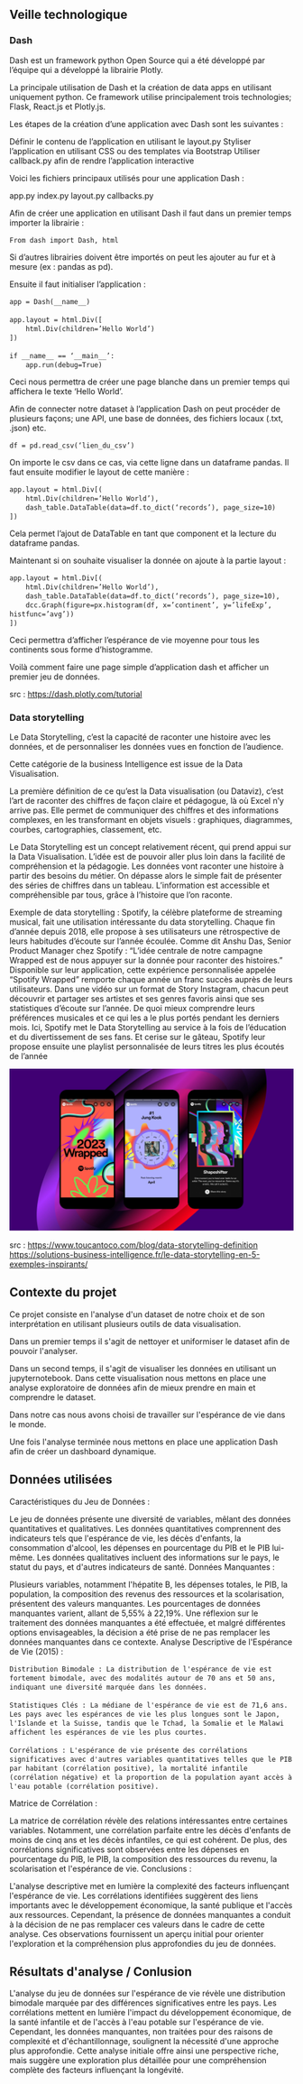 ## Veille technologique

### Dash 

Dash est un framework python Open Source qui a été développé par l’équipe qui a développé la librairie Plotly. 

La principale utilisation de Dash et la création de data apps en utilisant uniquement python.
Ce framework utilise principalement trois technologies; Flask, React.js et Plotly.js. 

Les étapes de la création d’une application avec Dash sont les suivantes : 

Définir le contenu de l’application en utilisant le layout.py
Styliser l’application en utilisant CSS ou des templates via Bootstrap
Utiliser callback.py afin de rendre l’application interactive

Voici les fichiers principaux utilisés pour une application Dash : 

app.py
index.py
layout.py
callbacks.py

Afin de créer une application en utilisant Dash il faut dans un premier temps importer la librairie : 

```
From dash import Dash, html
```

Si d’autres librairies doivent être importés on peut les ajouter au fur et à mesure (ex : pandas as pd).

Ensuite il faut initialiser l’application : 

```
app = Dash(__name__)

app.layout = html.Div([
	html.Div(children=’Hello World’)
])

if __name__ == ‘__main__’:
	app.run(debug=True)
```

Ceci nous permettra de créer une page blanche dans un premier temps qui affichera le texte ‘Hello World’. 

Afin de connecter notre dataset à l’application Dash on peut procéder de plusieurs façons; une API, une base de données, des fichiers locaux (.txt, .json) etc. 
```
df = pd.read_csv(‘lien_du_csv’)
```

On importe le csv dans ce cas, via cette ligne dans un dataframe pandas. Il faut ensuite modifier le layout de cette manière : 

```
app.layout = html.Div[(
    html.Div(children=’Hello World’),
    dash_table.DataTable(data=df.to_dict(‘records’), page_size=10)
])
```

Cela permet l’ajout de DataTable en tant que component et la lecture du dataframe pandas. 

Maintenant si on souhaite visualiser la donnée on ajoute à la partie layout : 

```
app.layout = html.Div[(
    html.Div(children=’Hello World’),
    dash_table.DataTable(data=df.to_dict(‘records’), page_size=10),
    dcc.Graph(figure=px.histogram(df, x=’continent’, y=’lifeExp’, histfunc=’avg’))
])
```

Ceci permettra d’afficher l’espérance de vie moyenne pour tous les continents sous forme d’histogramme. 

Voilà comment faire une page simple d’application dash et afficher un premier jeu de données.

src : https://dash.plotly.com/tutorial

### Data storytelling

Le Data Storytelling, c’est la capacité de raconter une histoire avec les données, et de personnaliser les données vues en fonction de l’audience.

Cette catégorie de la business Intelligence est issue de la Data Visualisation.

La première définition de ce qu’est la Data visualisation (ou Dataviz), c’est l’art de raconter des chiffres de façon claire et pédagogue, là où Excel n’y arrive pas. 
Elle permet de communiquer des chiffres et des informations complexes, en les transformant en objets visuels : graphiques, diagrammes, courbes, cartographies, classement, etc.

Le Data Storytelling est un concept relativement récent, qui prend appui sur la Data Visualisation. L’idée est de pouvoir aller plus loin dans la facilité de compréhension et la pédagogie. Les données vont raconter une histoire à partir des besoins du métier. On dépasse alors le simple fait de présenter des séries de chiffres dans un tableau. L’information est accessible et compréhensible par tous, grâce à l’histoire que l’on raconte.

Exemple de data storytelling : 
Spotify, la célèbre plateforme de streaming musical, fait une utilisation intéressante du data storytelling. Chaque fin d’année depuis 2018, elle propose à ses utilisateurs une rétrospective de leurs habitudes d’écoute sur l’année écoulée. Comme dit Anshu Das, Senior Product Manager chez Spotify : “L’idée centrale de notre campagne Wrapped est de nous appuyer sur la donnée pour raconter des histoires.”
Disponible sur leur application, cette expérience personnalisée appelée “Spotify Wrapped” remporte chaque année un franc succès auprès de leurs utilisateurs. Dans une vidéo sur un format de Story Instagram, chacun peut découvrir et partager ses artistes et ses genres favoris ainsi que ses statistiques d’écoute sur l’année.
De quoi mieux comprendre leurs préférences musicales et ce qui les a le plus portés pendant les derniers mois. Ici, Spotify met le Data Storytelling au service à la fois de l’éducation et du divertissement de ses fans. Et cerise sur le gâteau, Spotify leur propose ensuite une playlist personnalisée de leurs titres les plus écoutés de l’année

![Image](./img/FTR_Experience_Header-scaled.jpg)

src : https://www.toucantoco.com/blog/data-storytelling-definition
https://solutions-business-intelligence.fr/le-data-storytelling-en-5-exemples-inspirants/

## Contexte du projet

Ce projet consiste en l'analyse d'un dataset de notre choix et de son interprétation en utilisant plusieurs outils de data visualisation. 

Dans un premier temps il s'agit de nettoyer et uniformiser le dataset afin de pouvoir l'analyser.

Dans un second temps, il s'agit de visualiser les données en utilisant un jupyternotebook. Dans cette visualisation nous mettons en place une analyse exploratoire de données afin de mieux prendre en main et comprendre le dataset. 

Dans notre cas nous avons choisi de travailler sur l'espérance de vie dans le monde.

Une fois l'analyse terminée nous mettons en place une application Dash afin de créer un dashboard dynamique. 

## Données utilisées

Caractéristiques du Jeu de Données :

Le jeu de données présente une diversité de variables, mêlant des données quantitatives et qualitatives. Les données quantitatives comprennent des indicateurs tels que l'espérance de vie, les décès d'enfants, la consommation d'alcool, les dépenses en pourcentage du PIB et le PIB lui-même. Les données qualitatives incluent des informations sur le pays, le statut du pays, et d'autres indicateurs de santé.
Données Manquantes :

Plusieurs variables, notamment l'hépatite B, les dépenses totales, le PIB, la population, la composition des revenus des ressources et la scolarisation, présentent des valeurs manquantes. Les pourcentages de données manquantes varient, allant de 5,55% à 22,19%. Une réflexion sur le traitement des données manquantes a été effectuée, et malgré différentes options envisageables, la décision a été prise de ne pas remplacer les données manquantes dans ce contexte.
Analyse Descriptive de l'Espérance de Vie (2015) :

    Distribution Bimodale : La distribution de l'espérance de vie est fortement bimodale, avec des modalités autour de 70 ans et 50 ans, indiquant une diversité marquée dans les données.

    Statistiques Clés : La médiane de l'espérance de vie est de 71,6 ans. Les pays avec les espérances de vie les plus longues sont le Japon, l'Islande et la Suisse, tandis que le Tchad, la Somalie et le Malawi affichent les espérances de vie les plus courtes.

    Corrélations : L'espérance de vie présente des corrélations significatives avec d'autres variables quantitatives telles que le PIB par habitant (corrélation positive), la mortalité infantile (corrélation négative) et la proportion de la population ayant accès à l'eau potable (corrélation positive).

Matrice de Corrélation :

La matrice de corrélation révèle des relations intéressantes entre certaines variables. Notamment, une corrélation parfaite entre les décès d'enfants de moins de cinq ans et les décès infantiles, ce qui est cohérent. De plus, des corrélations significatives sont observées entre les dépenses en pourcentage du PIB, le PIB, la composition des ressources du revenu, la scolarisation et l'espérance de vie.
Conclusions :

L'analyse descriptive met en lumière la complexité des facteurs influençant l'espérance de vie. Les corrélations identifiées suggèrent des liens importants avec le développement économique, la santé publique et l'accès aux ressources. Cependant, la présence de données manquantes a conduit à la décision de ne pas remplacer ces valeurs dans le cadre de cette analyse. Ces observations fournissent un aperçu initial pour orienter l'exploration et la compréhension plus approfondies du jeu de données.

## Résultats d'analyse / Conlusion

L'analyse du jeu de données sur l'espérance de vie révèle une distribution bimodale marquée par des différences significatives entre les pays. Les corrélations mettent en lumière l'impact du développement économique, de la santé infantile et de l'accès à l'eau potable sur l'espérance de vie. Cependant, les données manquantes, non traitées pour des raisons de complexité et d'échantillonnage, soulignent la nécessité d'une approche plus approfondie. Cette analyse initiale offre ainsi une perspective riche, mais suggère une exploration plus détaillée pour une compréhension complète des facteurs influençant la longévité.
